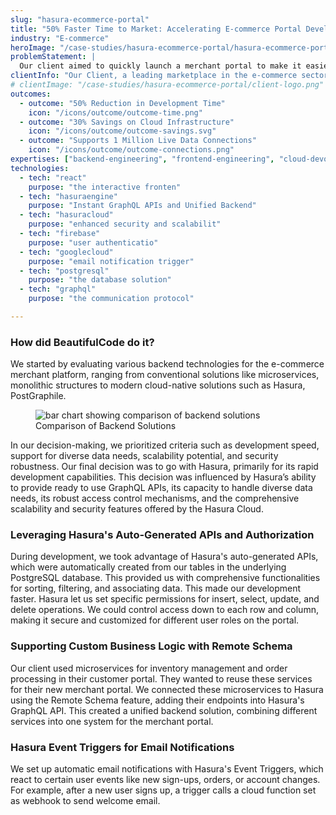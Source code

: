 ```yaml
---
slug: "hasura-ecommerce-portal"
title: "50% Faster Time to Market: Accelerating E-commerce Portal Development with Hasura"
industry: "E-commerce"
heroImage: "/case-studies/hasura-ecommerce-portal/hasura-ecommerce-portal.svg"
problemStatement: |
  Our client aimed to quickly launch a merchant portal to make it easier for merchants to sell their products online and to stay competitive. The two main challenges involved speeding up the app's development for a quick market launch, and creating a wide range of APIs that work well for both web and mobile versions, addressing different data needs.
clientInfo: "Our Client, a leading marketplace in the e-commerce sector, offers extensive product range and focuses on digital innovation to enhance the online customer experience."
# clientImage: "/case-studies/hasura-ecommerce-portal/client-logo.png"
outcomes:
  - outcome: "50% Reduction in Development Time"
    icon: "/icons/outcome/outcome-time.png"
  - outcome: "30% Savings on Cloud Infrastructure"
    icon: "/icons/outcome/outcome-savings.svg"
  - outcome: "Supports 1 Million Live Data Connections"
    icon: "/icons/outcome/outcome-connections.png"
expertises: ["backend-engineering", "frontend-engineering", "cloud-devops"]
technologies:
  - tech: "react"
    purpose: "the interactive fronten"
  - tech: "hasuraengine"
    purpose: "Instant GraphQL APIs and Unified Backend"
  - tech: "hasuracloud"
    purpose: "enhanced security and scalabilit"
  - tech: "firebase"
    purpose: "user authenticatio"
  - tech: "googlecloud"
    purpose: "email notification trigger"
  - tech: "postgresql"
    purpose: "the database solution"
  - tech: "graphql"
    purpose: "the communication protocol"

---
```




### How did BeautifulCode do it?

We started by evaluating various backend technologies for the e-commerce merchant platform, ranging from conventional solutions like microservices, monolithic structures to modern cloud-native solutions such as Hasura, PostGraphile.


<figure>
  <img src="/case-studies/hasura-ecommerce-portal/comparison_of_backend_solutions.png" alt="bar chart showing comparison of backend solutions" />
  <figcaption>
    Comparison of Backend Solutions
  </figcaption>
</figure>

In our decision-making, we prioritized criteria such as development speed, support for diverse data needs, scalability potential, and security robustness. Our final decision was to go with Hasura, primarily for its rapid development capabilities. This decision was influenced by Hasura’s ability to provide ready to use GraphQL APIs, its capacity to handle diverse data needs, its robust access control mechanisms, and the comprehensive scalability and security features offered by the Hasura Cloud.


### Leveraging Hasura's Auto-Generated APIs and Authorization

During development, we took advantage of Hasura's auto-generated APIs, which were automatically created from our tables in the underlying PostgreSQL database. This provided us with comprehensive functionalities for sorting, filtering, and associating data. This made our development faster. Hasura let us set specific permissions for insert, select, update, and delete operations. We could control access down to each row and column, making it secure and customized for different user roles on the portal.


### Supporting Custom Business Logic with Remote Schema

Our client used microservices for inventory management and order processing in their customer portal. They wanted to reuse these services for their new merchant portal. We connected these microservices to Hasura using the Remote Schema feature, adding their endpoints into Hasura's GraphQL API. This created a unified backend solution, combining different services into one system for the merchant portal.

### Hasura Event Triggers for Email Notifications

We set up automatic email notifications with Hasura's Event Triggers, which react to certain user events like new sign-ups, orders, or account changes. For example, after a new user signs up, a trigger calls a cloud function set as webhook to send welcome email.








